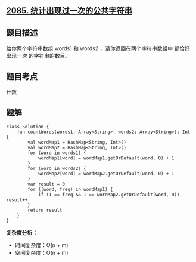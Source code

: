 ## [2085. 统计出现过一次的公共字符串](https://leetcode.cn/problems/count-common-words-with-one-occurrence/description/)

## 题目描述

给你两个字符串数组 words1 和 words2 ，请你返回在两个字符串数组中 都恰好出现一次 的字符串的数目。

## 题目考点

计数

## 题解
 
```
class Solution {
    fun countWords(words1: Array<String>, words2: Array<String>): Int {
        val wordMap1 = HashMap<String, Int>()
        val wordMap2 = HashMap<String, Int>()
        for (word in words1) {
            wordMap1[word] = wordMap1.getOrDefault(word, 0) + 1
        }
        for (word in words2) {
            wordMap2[word] = wordMap2.getOrDefault(word, 0) + 1
        }
        var result = 0
        for ((word, freq) in wordMap1) {
            if (1 == freq && 1 == wordMap2.getOrDefault(word, 0)) result++
        }
        return result
    }
}
```

**复杂度分析：**

- 时间复杂度：O(n + m)
- 空间复杂度：O(n + m) 
